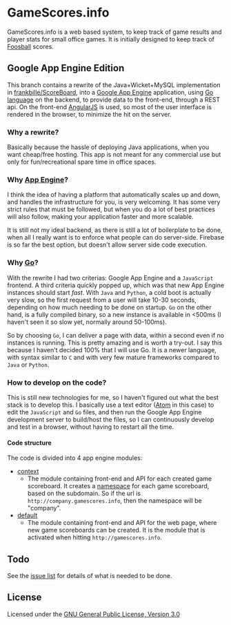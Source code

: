 # GameScores.info

GameScores.info is a web based system, to keep track of game results and player
stats for small office games. It is initially designed to keep track of
[Foosball][foosball] scores.


## Google App Engine Edition

This branch contains a rewrite of the Java+Wicket+MySQL implementation in
[frankbille/ScoreBoard](https://github.com/frankbille/ScoreBoard), into a
[Google App Engine][gae] application, using [Go language][golang] on the backend,
to provide data to the front-end, through a REST api. On the front-end
[AngularJS][angularjs] is used, so most of the user interface is rendered in the
browser, to minimize the hit on the server.


### Why a rewrite?

Basically because the hassle of deploying Java applications, when you want
cheap/free hosting. This app is not meant for any commercial use but only for
fun/recreational spare time in office spaces.


### Why [App Engine][gae]?

I think the idea of having a platform that automatically scales up and down,
and handles the infrastructure for you, is very welcoming. It has some very
strict rules that must be followed, but when you do a lot of best practices
will also follow, making your application faster and more scalable.

It is still not my ideal backend, as there is still a lot of boilerplate to be
done, when all I really want is to enforce what people can do server-side.
Firebase is so far the best option, but doesn't allow server side code execution.


### Why [Go][golang]?

With the rewrite I had two criterias: Google App Engine and a `JavaScript` frontend.
A third criteria quickly popped up, which was that new App Engine instances should
start *fast*. With `Java` and `Python`, a cold boot is actually very slow, so the first
request from a user will take 10-30 seconds, depending on how much needing to be
done on startup. `Go` on the other hand, is a fully compiled binary, so a new instance
is available in <500ms (I haven't seen it so slow yet, normally around 50-100ms).

So by choosing `Go`, I can deliver a page with data, within a second even if no
instances is running. This is pretty amazing and is worth a try-out. I say this
because I haven't decided 100% that I will use Go. It is a newer language, with
syntax similar to `C` and with very few mature frameworks compared to `Java` or
`Python`.


### How to develop on the code?

This is still new technologies for me, so I haven't figured out what the best
stack is to develop this. I basically use a text editor ([Atom][atom]
in this case) to edit the `JavaScript` and `Go` files, and then run the Google
App Engine development server to build/host the files, so I can continuously
develop and test in a browser, without having to restart all the time.


#### Code structure

The code is divided into 4 app engine modules:

* [context](context)
  * The module containing front-end and API for each created game scoreboard.
    It creates a [namespace][namespace] for each game scoreboard, based on the
    subdomain. So if the url is `http://company.gamescores.info`, then the
    namespace will be "company".
* [default](default)
  * The module containing front-end and API for the web page, where new game
    scoreboards can be created. It is the module that is activated when hitting
    `http://gamescores.info`.


## Todo

See the [issue list][issues] for details of what is needed to be done.


## License

Licensed under the [GNU General Public License, Version 3.0][license]


[foosball]: http://en.wikipedia.org/wiki/Table_football
[issues]: https://github.com/frankbille/gamescores.info/issues
[license]: http://www.gnu.org/licenses/gpl.html
[gae]: http://developers.google.com/appengine
[gaeinstall]: https://developers.google.com/appengine/downloads#Google_App_Engine_SDK_for_Go
[golang]: http://golang.org
[goinstalldoc]: http://golang.org/doc/install
[angularjs]: http://angularjs.org
[atom]: http://atom.io
[namespace]: https://cloud.google.com/appengine/docs/go/reference#Namespace
